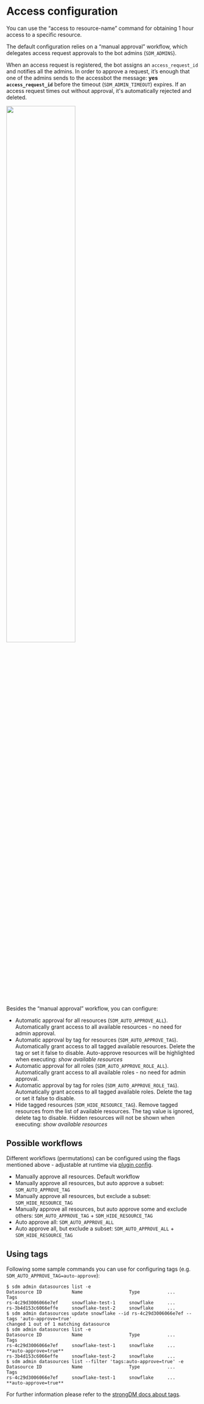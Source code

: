# Access configuration
You can use the “access to resource-name” command for obtaining 1 hour access to a specific resource.

The default configuration relies on a “manual approval” workflow, which delegates access request approvals to the bot admins (`SDM_ADMINS`).

When an access request is registered, the bot assigns an `access_request_id` and notifies all the admins. In order to approve a request, 
it’s enough that one of the admins sends to the accessbot the message: **yes `access_request_id`** before the timeout (`SDM_ADMIN_TIMEOUT`) expires. 
If an access request times out without approval, it's automatically rejected and deleted.

<img src="https://user-images.githubusercontent.com/313803/116870875-9fc86a80-ac13-11eb-94a7-9d96e2682c36.png" width="60%" height="60%">

Besides the “manual approval” workflow, you can configure:
* Automatic approval for all resources (`SDM_AUTO_APPROVE_ALL`). Automatically grant access to all available resources - no need for admin approval.
* Automatic approval by tag for resources (`SDM_AUTO_APPROVE_TAG`). Automatically grant access to all tagged available resources. Delete the tag or set it false to disable. Auto-approve resources will be highlighted when executing: _show available resources_
* Automatic approval for all roles (`SDM_AUTO_APPROVE_ROLE_ALL`). Automatically grant access to all available roles - no need for admin approval.
* Automatic approval by tag for roles (`SDM_AUTO_APPROVE_ROLE_TAG`). Automatically grant access to all tagged available roles. Delete the tag or set it false to disable.
* Hide tagged resources (`SDM_HIDE_RESOURCE_TAG`). Remove tagged resources from the list of available resources. The tag value is ignored, delete tag to disable. Hidden resources will not be shown when executing: _show available resources_

## Possible workflows
Different workflows (permutations) can be configured using the flags mentioned above - adjustable at runtime via [plugin config](docs/CONFIGURE_ACCESSBOT.md).
* Manually approve all resources. Default workflow
* Manually approve all resources, but auto approve a subset: `SDM_AUTO_APPROVE_TAG`
* Manually approve all resources, but exclude a subset: `SDM_HIDE_RESOURCE_TAG`
* Manually approve all resources, but auto approve some and exclude others: `SDM_AUTO_APPROVE_TAG` + `SDM_HIDE_RESOURCE_TAG`
* Auto approve all: `SDM_AUTO_APPROVE_ALL`
* Auto approve all, but exclude a subset: `SDM_AUTO_APPROVE_ALL` + `SDM_HIDE_RESOURCE_TAG`

## Using tags
Following some sample commands you can use for configuring tags (e.g. `SDM_AUTO_APPROVE_TAG=auto-approve`):
```
$ sdm admin datasources list -e
Datasource ID           Name                 Type          ...         Tags
rs-4c29d3006066e7ef     snowflake-test-1     snowflake     ...
rs-3b4d153c6066effe     snowflake-test-2     snowflake     ...
$ sdm admin datasources update snowflake --id rs-4c29d3006066e7ef --tags 'auto-approve=true'
changed 1 out of 1 matching datasource
$ sdm admin datasources list -e
Datasource ID           Name                 Type          ...         Tags
rs-4c29d3006066e7ef     snowflake-test-1     snowflake     ...         **auto-approve=true**
rs-3b4d153c6066effe     snowflake-test-2     snowflake     ...
$ sdm admin datasources list --filter 'tags:auto-approve=true' -e
Datasource ID           Name                 Type          ...         Tags
rs-4c29d3006066e7ef     snowflake-test-1     snowflake     ...         **auto-approve=true**
```

For further information please refer to the [strongDM docs about tags](https://www.strongdm.com/docs/automation/getting-started/tags).

